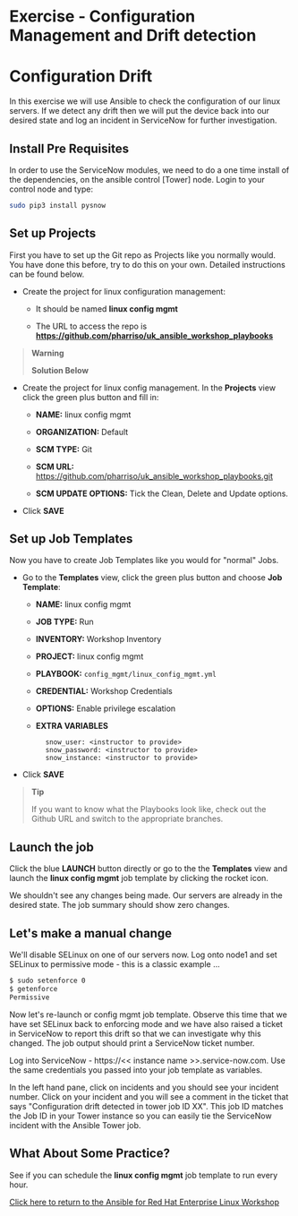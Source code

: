 # Exercise - Configuration Management and Drift detection

# Configuration Drift

In this exercise we will use Ansible to check the configuration of our linux servers. If we detect any drift then we will put the device back into our desired state and log an incident in ServiceNow for further investigation.

## Install Pre Requisites

In order to use the ServiceNow modules, we need to do a one time install of the dependencies, on the ansible control [Tower] node. Login to your control node and type:

```bash
sudo pip3 install pysnow
```

## Set up Projects

First you have to set up the Git repo as Projects like you normally would. You have done this before, try to do this on your own. Detailed instructions can be found below.

- Create the project for linux configuration management:

  - It should be named **linux config mgmt**

  - The URL to access the repo is **https://github.com/pharriso/uk_ansible_workshop_playbooks**

> **Warning**
> 
> **Solution Below**

- Create the project for linux config management. In the **Projects** view click the green plus button and fill in:
  
    - **NAME:** linux config mgmt
  
    - **ORGANIZATION:** Default
  
    - **SCM TYPE:** Git
  
    - **SCM URL:** https://github.com/pharriso/uk_ansible_workshop_playbooks.git

    - **SCM UPDATE OPTIONS:** Tick the Clean, Delete and Update options.

- Click **SAVE**

## Set up Job Templates

Now you have to create Job Templates like you would for "normal" Jobs.

  - Go to the **Templates** view, click the green plus button and choose **Job Template**:
    
      - **NAME:** linux config mgmt
    
      - **JOB TYPE:** Run
    
      - **INVENTORY:** Workshop Inventory
    
      - **PROJECT:** linux config mgmt
    
      - **PLAYBOOK:** `config_mgmt/linux_config_mgmt.yml`
    
      - **CREDENTIAL:** Workshop Credentials
    
      - **OPTIONS:** Enable privilege escalation

      - **EXTRA VARIABLES**

```
         snow_user: <instructor to provide>
         snow_password: <instructor to provide> 
         snow_instance: <instructor to provide>
```

  - Click **SAVE**

> **Tip**
> 
> If you want to know what the Playbooks look like, check out the Github URL and switch to the appropriate branches.

## Launch the job

Click the blue **LAUNCH** button directly or go to the the **Templates** view and launch the **linux config mgmt** job template by clicking the rocket icon.

We shouldn't see any changes being made. Our servers are already in the desired state. The job summary should show zero changes.

## Let's make a manual change

We'll disable SELinux on one of our servers now. Log onto node1 and set SELinux to permissive mode - this is a classic example ...

```bash
$ sudo setenforce 0
$ getenforce
Permissive
```

Now let's re-launch or config mgmt job template. Observe this time that we have set SELinux back to enforcing mode and we have also raised a ticket in ServiceNow to report this drift so that we can investigate why this changed. The job output should print a ServiceNow ticket number.

Log into ServiceNow - https://<< instance name >>.service-now.com. Use the same credentials you passed into your job template as variables.

In the left hand pane, click on incidents and you should see your incident number. Click on your incident and you will see a comment in the ticket that says "Configuration drift detected in tower job ID XX". This job ID matches the Job ID in your Tower instance so you can easily tie the ServiceNow incident with the Ansible Tower job.

## What About Some Practice?

See if you can schedule the **linux config mgmt** job template to run every hour.

[Click here to return to the Ansible for Red Hat Enterprise Linux Workshop](../README.md#section-2---ansible-tower-exercises)
